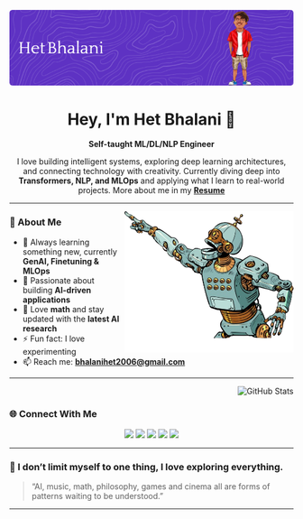 ![Banner](https://github.com/hetbhalani/hetbhalani/blob/main/imgs/github-header-image.png?raw=true)

<h1 align="center">Hey, I'm <b>Het Bhalani</b> 👋</h1>

<p align="center">
  <b>Self-taught ML/DL/NLP Engineer</b>  
</p>

<p align="center">
  I love building intelligent systems, exploring deep learning architectures, and connecting technology with creativity.  
  Currently diving deep into <b>Transformers, NLP, and MLOps</b> and applying what I learn to real-world projects. More about me in my 
  <a href="https://drive.google.com/file/d/1SOu2SZYA871z5jeLJp26pd3UjtB6uhH5/view?usp=sharing" target="_blank">
    <b>Resume</b>
  </a>
</p>

---

<img  width="300px" height="250px" align="right" src="./imgs/artificial-intelligence-robot-point-vector-43479788-removebg-preview.png">

### 🚀 About Me

- 🧠 Always learning something new, currently **GenAI, Finetuning & MLOps**
- 🤖 Passionate about building **AI-driven applications**
- 🔭 Love **math** and stay updated with the **latest AI research**  
- ⚡ Fun fact: I love experimenting
- 📫 Reach me: **bhalanihet2006@gmail.com**

---

<div align="right">
  <img src="https://github-readme-stats.vercel.app/api?username=hetbhalani&show_icons=true&theme=dark&hide_border=true&bg_color=0D1117&title_color=FFFFFF&icon_color=9B59B6&text_color=C9D1D9" alt="GitHub Stats" />
</div>

### 🌐 Connect With Me

<p align="center">
  <a href="https://www.linkedin.com/in/het-bhalani-20403b2a8/"><img src="https://img.shields.io/badge/LinkedIn-0A66C2?style=for-the-badge&logo=linkedin&logoColor=white"/></a>
  <a href="https://x.com/het_bhalani"><img src="https://img.shields.io/badge/X_(Twitter)-000000?style=for-the-badge&logo=x&logoColor=white"/></a>
  <a href="https://huggingface.co/hetbhalani"><img src="https://img.shields.io/badge/HuggingFace-FEA20D?style=for-the-badge&logo=huggingface&logoColor=white"/></a>
  <a href="https://www.kaggle.com/hetbhalani9"><img src="https://img.shields.io/badge/Kaggle-20BEFF?style=for-the-badge&logo=kaggle&logoColor=white"/></a>
  <a href="mailto:bhalanihet2006@gmail.com"><img src="https://img.shields.io/badge/Email-D14836?style=for-the-badge&logo=gmail&logoColor=white"/></a>
</p>

---

### 🧩 I don’t limit myself to one thing, I love exploring everything.

> “AI, music, math, philosophy, games and cinema all are forms of patterns waiting to be understood.”

---

